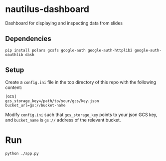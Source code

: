 # nautilus-dashboard
Dashboard for displaying and inspecting data from slides

## Dependencies
```
pip install polars gcsfs google-auth google-auth-httplib2 google-auth-oauthlib dash
```

## Setup
Create a `config.ini` file in the top directory of this repo with the following content:
```
[GCS]
gcs_storage_key=/path/to/your/gcs/key.json
bucket_url=gs://bucket-name
```

Modify `config.ini` such that `gcs_storage_key` points to your json GCS key, and `bucket_name` is `gs://` address of the relevant bucket.

# Run #
```
python ./app.py
```